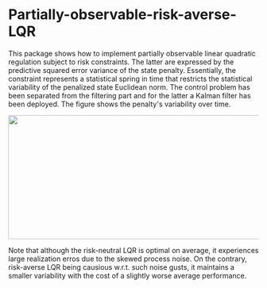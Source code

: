 # Partially-observable-risk-averse-LQR
This package shows how to implement partially observable linear quadratic regulation subject to risk constraints. 
The latter are expressed by the predictive squared error variance of the state penalty. Essentially, the constraint represents a statistical spring in time 
that restricts the statistical variability of the penalized state Euclidean norm. 
The control problem has been separated from the filtering part and for the latter a Kalman filter has been deployed. 
The figure shows the penalty's variability over time. 



<p>
  <img src="" width="600" height="250"/>
</p>

Note that although the risk-neutral LQR is optimal on average, it experiences large realization erros 
due to the skewed process noise.  On the contrary, risk-averse LQR being causious w.r.t. such noise gusts,
it maintains a smaller variability with the cost of a slightly worse average performance.
